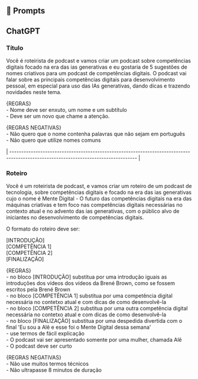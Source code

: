 ## 🧠 Prompts


## ChatGPT

### Título

<p>Você é roteirista de podcast e vamos criar um podcast sobre competências digitais focado na era das ias generativas e eu gostaria de 5 sugestões de nomes criativos para um podcast de competências digitais. O podcast vai falar sobre as principais competências digitais para desenvolvimento pessoal, em especial para uso das IAs generativas, dando dicas e trazendo novidades neste tema. </p>
<p>{REGRAS}<br>
- Nome deve ser enxuto, um nome e um subtítulo<br>
- Deve ser um novo que chame a atenção. </p>
<p>{REGRAS NEGATIVAS}<br>
- Não quero que o nome contenha palavras que não sejam em português<br>
- Não quero que utilize nomes comuns</p>

| ----------------------------------------------------------------------------------------------------------------------------------- |
### Roteiro

<p>Você é um roteirista de podcast, e vamos criar um  roteiro de um podcast de tecnologia, sobre competências digitais e focado na era das ias generativas cujo o nome é Mente Digital - O futuro das competências digitais na era das máquinas criativas e tem foco nas competências digitais necessárias no contexto atual e no advento das ias generativas,  com o público alvo de iniciantes no desenvolvimento de competências digitais. </p>
<p>O formato do roteiro deve ser:</p>

<p>[INTRODUÇÃO]<br>
[COMPETÊNCIA 1]<br>
[COMPETÊNCIA 2]<br>
[FINALIZAÇÃO]
</p>

<p>{REGRAS}<br>
- no bloco [INTRODUÇÃO] substitua por uma introdução iguais as introduções dos vídeos dos vídeos da Brené Brown, como se fossem escritos pela Brené Brown<br>
- no bloco [COMPETÊNCIA 1] substitua por uma competência digital necessária no contetxo atual e com dicas de como desenvolvê-la<br>
- no bloco [COMPETÊNCIA 2] substitua por uma outra competência digital necessária no contetxo atual e com dicas de como desenvolvê-la<br>
- no bloco [FINALIZAÇÃO] substitua por uma despedida divertida com o final 'Eu sou a Alê e esse foi o Mente Digital dessa semana'<br>
- use termos de fácil explicação<br>
- O podcast vai ser apresentado somente por uma mulher, chamada Alê<br>
- O podcast deve ser curto</p>


<p>{REGRAS NEGATIVAS}<br>
- Não use muitos termos técnicos<br>
- Não ultrapasse 8 minutos de duração</p>

